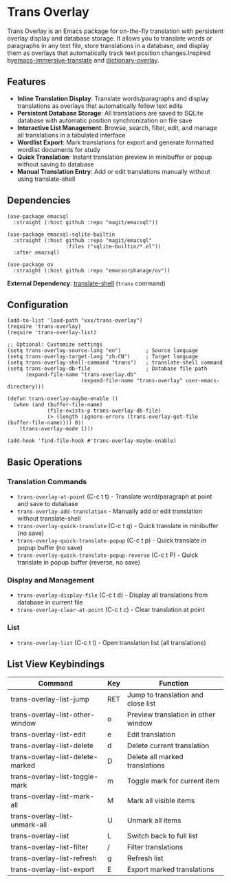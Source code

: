 # Trans Overlay

Trans Overlay is an Emacs package for on-the-fly translation with persistent overlay display and database storage. It allows you to translate words or paragraphs in any text file, store translations in a database, and display them as overlays that automatically track text position changes.Inspired by[emacs-immersive-translate](https://github.com/Elilif/emacs-immersive-translate) and [dictionary-overlay](https://github.com/ginqi7/dictionary-overlay).

## Features

- **Inline Translation Display**: Translate words/paragraphs and display translations as overlays that automatically follow text edits
- **Persistent Database Storage**: All translations are saved to SQLite database with automatic position synchronization on file save
- **Interactive List Management**: Browse, search, filter, edit, and manage all translations in a tabulated interface
- **Wordlist Export**: Mark translations for export and generate formatted wordlist documents for study
- **Quick Translation**: Instant translation preview in minibuffer or popup without saving to database
- **Manual Translation Entry**: Add or edit translations manually without using translate-shell

## Dependencies

```elisp
(use-package emacsql
  :straight (:host github :repo "magit/emacsql"))

(use-package emacsql-sqlite-builtin
  :straight (:host github :repo "magit/emacsql"
				   :files ("sqlite-builtin/*.el"))
  :after emacsql)

(use-package ov
  :straight (:host github :repo "emacsorphanage/ov"))
```

**External Dependency**: [translate-shell](https://github.com/soimort/translate-shell) (`trans` command)

## Configuration

```elisp
(add-to-list 'load-path "xxx/trans-overlay")
(require 'trans-overlay)
(require 'trans-overlay-list)

;; Optional: Customize settings
(setq trans-overlay-source-lang "en")        ; Source language
(setq trans-overlay-target-lang "zh-CN")     ; Target language
(setq trans-overlay-shell-command "trans")   ; translate-shell command
(setq trans-overlay-db-file                  ; Database file path
	  (expand-file-name "trans-overlay.db"
						(expand-file-name "trans-overlay" user-emacs-directory)))

(defun trans-overlay-maybe-enable ()
  (when (and (buffer-file-name)
			 (file-exists-p trans-overlay-db-file)
			 (> (length (ignore-errors (trans-overlay-get-file (buffer-file-name)))) 0))
	(trans-overlay-mode 1)))

(add-hook 'find-file-hook #'trans-overlay-maybe-enable)

```

## Basic Operations

### Translation Commands

- `trans-overlay-at-point` (C-c t t) - Translate word/paragraph at point and save to database
- `trans-overlay-add-translation` - Manually add or edit translation without translate-shell
- `trans-overlay-quick-translate` (C-c t q) - Quick translate in minibuffer (no save)
- `trans-overlay-quick-translate-popup` (C-c t p) - Quick translate in popup buffer (no save)
- `trans-overlay-quick-translate-popup-reverse` (C-c t P) - Quick translate in popup buffer (reverse, no save)

### Display and Management

- `trans-overlay-display-file` (C-c t d) - Display all translations from database in current file
- `trans-overlay-clear-at-point` (C-c t c) - Clear translation at point

### List

- `trans-overlay-list` (C-c t l) - Open translation list (all translations)

## List View Keybindings

| Command                          | Key | Function                            |
|----------------------------------|-----|-------------------------------------|
| trans-overlay-list-jump          | RET | Jump to translation and close list  |
| trans-overlay-list-other-window  | o   | Preview translation in other window |
| trans-overlay-list-edit          | e   | Edit translation                    |
| trans-overlay-list-delete        | d   | Delete current translation          |
| trans-overlay-list-delete-marked | D   | Delete all marked translations      |
| trans-overlay-list-toggle-mark   | m   | Toggle mark for current item        |
| trans-overlay-list-mark-all      | M   | Mark all visible items              |
| trans-overlay-list-unmark-all    | U   | Unmark all items                    |
| trans-overlay-list               | L   | Switch back to full list            |
| trans-overlay-list-filter        | /   | Filter translations                 |
| trans-overlay-list-refresh       | g   | Refresh list                        |
| trans-overlay-list-export        | E   | Export marked translations          |

